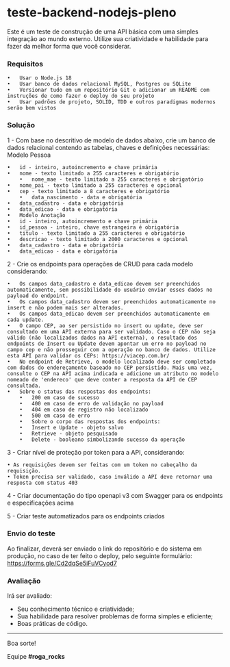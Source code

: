 # teste-backend-nodejs-pleno

Este é um teste de construção de uma API básica com uma simples integração ao mundo externo. Utilize sua criatividade e habilidade para fazer da melhor forma que você considerar.

### Requisitos

	•	Usar o Node.js 18
	•	Usar banco de dados relacional MySQL, Postgres ou SQLite
	•	Versionar tudo em um repositório Git e adicionar um README com instruções de como fazer o deploy do seu projeto
	•	Usar padrões de projeto, SOLID, TDD e outros paradigmas modernos serão bem vistos
  
### Solução

1 - Com base no descritivo de modelo de dados abaixo, crie um banco de dados relacional contendo as tabelas, chaves e definições necessárias:
Modelo Pessoa

	•	id - inteiro, autoincremento e chave primária
  	•	nome - texto limitado a 255 caracteres e obrigatório
    	•	nome_mae - texto limitado a 255 caracteres e obrigatório
  	•	nome_pai - texto limitado a 255 caracteres e opcional
  	•	cep - texto limitado a 8 caracteres e obrigatório
    	•	data_nascimento - data e obrigatória
	•	data_cadastro - data e obrigatória
  	•	data_edicao - data e obrigatória
	•	Modelo Anotação
	•	id - inteiro, autoincremento e chave primária
	•	id_pessoa - inteiro, chave estrangeira é obrigatória
  	•	titulo - texto limitado a 255 caracteres e obrigatório
	•	descricao - texto limitado a 2000 caracteres e opcional
	•	data_cadastro - data e obrigatória
	•	data_edicao - data e obrigatória
  
2 - Crie os endpoints para operações de CRUD para cada modelo considerando:

	•	Os campos data_cadastro e data_edicao devem ser preenchidos automaticamente, sem possibilidade do usuário enviar esses dados no payload do endpoint.
	•	Os campos data_cadastro devem ser preenchidos automaticamente no insert e não podem mais ser alterados.
	•	Os campos data_edicao devem ser preenchidos automaticamente em cada update.
	•	O campo CEP, ao ser persistido no insert ou update, deve ser consultado em uma API externa para ser validado. Caso o CEP não seja válido (não localizados dados na API externa), o resultado dos endpoints de Insert ou Update devem apontar um erro no payload no campo cep e não prosseguir com a operação no banco de dados. Utilize esta API para validar os CEPs: https://viacep.com.br/
	•	No endpoint de Retrieve, o modelo localizado deve ser completado com dados do endereçamento baseado no CEP persistido. Mais uma vez, consulte o CEP na API acima indicada e adicione um atributo no modelo nomeado de 'endereco' que deve conter a resposta da API de CEP consultada.
	•	Sobre o status das respostas dos endpoints:
    	•	200 em caso de sucesso
	    •	400 em caso de erro de validação no payload
    	•	404 em caso de registro não localizado
    	•	500 em caso de erro
    	•	Sobre o corpo das respostas dos endpoints:
    	•	Insert e Update - objeto salvo
    	•	Retrieve - objeto pesquisado
    	•	Delete - booleano simbolizando sucesso da operação
      
3 - Criar nível de proteção por token para a API, considerando:

	• As requisições devem ser feitas com um token no cabeçalho da requisição.
	• Token precisa ser validado, caso inválido a API deve retornar uma resposta com status 403
  
4 - Criar documentação do tipo openapi v3 com Swagger para os endpoints e especificações acima

5 - Criar teste automatizados para os endpoints criados

### Envio do teste
Ao finalizar, deverá ser enviado o link do repositório e do sistema em produção, no caso de ter feito o deploy, pelo seguinte formulário: https://forms.gle/Cd2dqSe5iFuVCyod7

### Avaliação
Irá ser avaliado:

+ Seu conhecimento técnico e criatividade;
+ Sua habilidade para resolver problemas de forma simples e eficiente;
+ Boas práticas de código.
---

Boa sorte!

Equipe **#roga_rocks**
